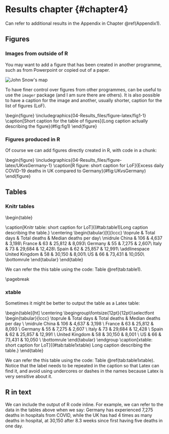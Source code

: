 # Results chapter {#chapter4}



Can refer to additional results in the Appendix in Chapter \@ref(Appendix1).

## Figures 
### Images from outside of R

You may want to add a figure that has been created in another programme, such as from Powerpoint or copied out of a paper.

![John Snow's map](Figures/1024px-Snow-cholera-map-1.jpg)

To have finer control over figures from other programmes, can be useful to use the `imager` package (and I am sure there are others).
It is also possible to have a caption for the image and another, usually shorter, caption for the list of figures (LoF).

\begin{figure}
\includegraphics{04-Results_files/figure-latex/fig1-1} \caption[Short caption for the table of figures]{Long caption actually describing the figure}(\#fig:fig1)
\end{figure}

### Figures produced in R

Of course we can add figures directly created in R, with code in a chunk:

\begin{figure}
\includegraphics{04-Results_files/figure-latex/UKvsGermany-1} \caption[R figure: short caption for LoF]{Excess daily COVID-19 deaths in UK compared to Germany}(\#fig:UKvsGermany)
\end{figure}

## Tables 

### Knitr tables 

\begin{table}

\caption[Knitr table: short caption for LoT]{(\#tab:table1)Long caption describing the table.}
\centering
\begin{tabular}[t]{lccc}
\toprule
  & Total days & Total deaths & Median deaths per day\\
\midrule
China & 106 & 4,637 & 3,198\\
France & 63 & 25,812 & 8,093\\
Germany & 55 & 7,275 & 2,607\\
Italy & 73 & 29,684 & 12,428\\
Spain & 62 & 25,857 & 12,991\\
\addlinespace
United Kingdom & 58 & 30,150 & 8,001\\
US & 66 & 73,431 & 10,050\\
\bottomrule
\end{tabular}
\end{table}

We can refer the this table using the code: Table \@ref(tab:table1).

\pagebreak

### xtable

Sometimes it might be better to output the table as a Latex table:

\begin{table}[ht]
\centering
\begingroup\fontsize{12pt}{12pt}\selectfont
\begin{tabular}{lccc}
  \toprule
 & Total days & Total deaths & Median deaths per day \\ 
  \midrule
China & 106 &  4,637 &  3,198 \\ 
  France &  63 & 25,812 &  8,093 \\ 
  Germany &  55 &  7,275 &  2,607 \\ 
  Italy &  73 & 29,684 & 12,428 \\ 
  Spain &  62 & 25,857 & 12,991 \\ 
  United Kingdom &  58 & 30,150 &  8,001 \\ 
  US &  66 & 73,431 & 10,050 \\ 
   \bottomrule
\end{tabular}
\endgroup
\caption[xtable: short caption for LoT]{(\#tab:table1xtable) Long caption describing the table.} 
\end{table}

We can refer the this table using the code: Table \@ref(tab:table1xtable).
Notice that the label needs to be repeated in the caption so that Latex can find it, and avoid using undercores or dashes in the names because Latex is very sensitive about it.

## R in text 

We can include the output of R code inline. 
For example, we can refer to the data in the tables above when we say: Germany has experienced 7,275 deaths in hospitals from COVID, while the UK has had 4 times as many deaths in hospital, at 30,150 after 8.3 weeks since first having five deaths in one day. 
